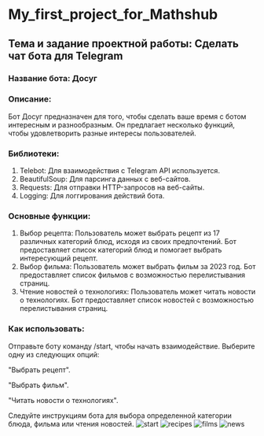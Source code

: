 # My_first_project_for_Mathshub
## Тема и задание проектной работы: Сделать чат бота для Telegram
### Название бота: Досуг
### Описание:
Бот Досуг предназначен для того, чтобы сделать ваше время с ботом интересным и разнообразным. Он предлагает несколько функций, чтобы удовлетворить разные интересы пользователей.
### Библиотеки:
1. Telebot: Для взаимодействия с Telegram API используется.
2. BeautifulSoup: Для парсинга данных с веб-сайтов.
3. Requests: Для отправки HTTP-запросов на веб-сайты.
4. Logging: Для логгирования действий бота.

### Основные функции:
1. Выбор рецепта:
Пользователь может выбрать рецепт из 17 различных категорий блюд, исходя из своих предпочтений. Бот предоставляет список категорий блюд и помогает выбрать интересующий рецепт.
2. Выбор фильма:
Пользователь может выбрать фильм за 2023 год. Бот предоставляет список фильмов с возможностью перелистывания страниц.
3. Чтение новостей о технологиях:
Пользователь может читать новости о технологиях. Бот предоставляет список новостей с возможностью перелистывания страниц.

### Как использовать:
Отправьте боту команду /start, чтобы начать взаимодействие.
Выберите одну из следующих опций:

"Выбрать рецепт".

"Выбрать фильм".

"Читать новости о технологиях".

Следуйте инструкциям бота для выбора определенной категории блюда, фильма или чтения новостей.
![start](https://github.com/ludanimo/Mathshub/assets/121025508/a230c620-eab1-4ecf-8844-d87ec8e0ca2f) 
![recipes](https://github.com/ludanimo/Mathshub/assets/121025508/a064b491-2bd8-41e8-93d6-1916d4e330e6)
![films](https://github.com/ludanimo/Mathshub/assets/121025508/6eebcde9-e123-4144-8b35-9f762af707e7)
![news](https://github.com/ludanimo/Mathshub/assets/121025508/c8ecccbb-6c23-4255-80ec-fea59eadb840)

